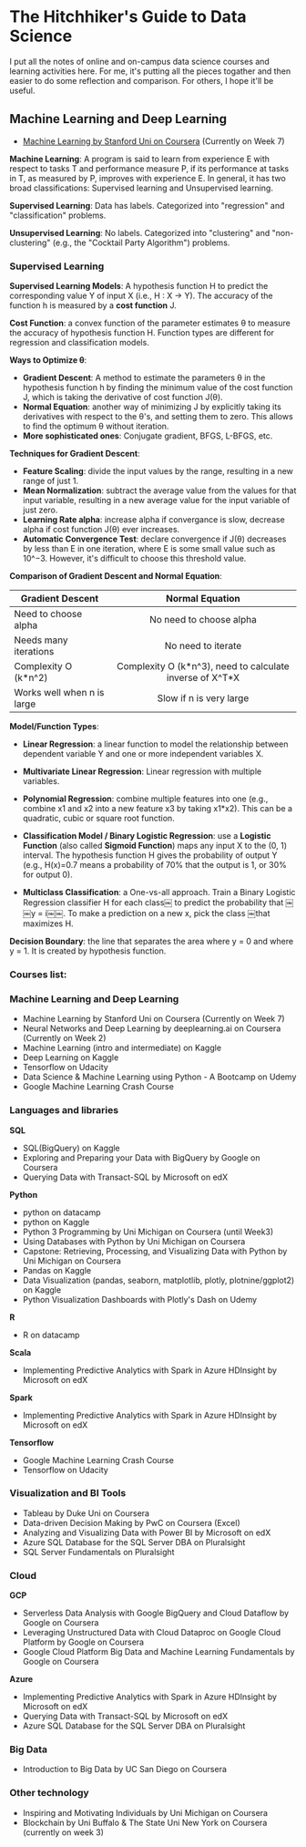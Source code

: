 # The Hitchhiker's Guide to Data Science

I put all the notes of online and on-campus data science courses and learning activities here. For me, it's putting all the pieces togather and then easier to do some reflection and comparison. For others, I hope it'll be useful.



## Machine Learning and Deep Learning
- [Machine Learning by Stanford Uni on Coursera](https://www.coursera.org/learn/machine-learning) (Currently on Week 7)

**Machine Learning**: A program is said to learn from experience E with respect to tasks T and performance measure P, if its performance at tasks in T, as measured by P, improves with experience E. In general, it has two broad classifications: Supervised learning and Unsupervised learning.

**Supervised Learning**: Data has labels. Categorized into "regression" and "classification" problems.

**Unsupervised Learning**: No labels. Categorized into "clustering" and "non-clustering" (e.g., the "Cocktail Party Algorithm") problems.

### Supervised Learning

**Supervised Learning Models**: A hypothesis function H to predict the corresponding value Y of input X (i.e., H : X → Y). The accuracy of the function h is measured by a **cost function** J. 

**Cost Function**: a convex  function of the parameter estimates θ to measure the accuracy of hypothesis function H. Function types are different for regression and classification models.

**Ways to Optimize θ**:
- **Gradient Descent**: A method to estimate the parameters θ in the hypothesis function h by finding the minimum value of the cost function J, which is taking the derivative of cost function J(θ).
- **Normal Equation**: another way of minimizing J by explicitly taking its derivatives with respect to the θ's, and setting them to zero. This allows to find the optimum θ without iteration.
- **More sophisticated ones**: Conjugate gradient, BFGS, L-BFGS, etc.

**Techniques for Gradient Descent**:
- **Feature Scaling**: divide the input values by the range, resulting in a new range of just 1. 
- **Mean Normalization**: subtract the average value from the values for that input variable, resulting in a new average value for the input variable of just zero.
- **Learning Rate alpha**: increase alpha if convergance is slow, decrease alpha if cost function J(θ) ever increases.
- **Automatic Convergence Test**: declare convergence if J(θ) decreases by less than E in one iteration, where E is some small value such as 10^−3. However, it's difficult to choose this threshold value.

**Comparison of Gradient Descent and Normal Equation**:

| Gradient Descent | Normal Equation |
|----------------|:-------------:|
| Need to choose alpha | No need to choose alpha |
| Needs many iterations | No need to iterate |
| Complexity O (k\*n^2) | Complexity O (k\*n^3), need to calculate inverse of X^T\*X |
| Works well when n is large | Slow if n is very large |

**Model/Function Types**:
- **Linear Regression**: a linear function to model the relationship between dependent variable Y and one or more independent variables X.
-  **Multivariate Linear Regression**: Linear regression with multiple variables.

- **Polynomial Regression**: combine multiple features into one (e.g., combine x1 and x2 into a new feature x3 by taking x1\*x2). This can be a quadratic, cubic or square root function.

- **Classification Model / Binary Logistic Regression**: use a **Logistic Function** (also called **Sigmoid Function**) maps any input X to the (0, 1) interval. The hypothesis function H gives the probability of output Y (e.g., H(x)=0.7 means a probability of 70% that the output is 1, or 30% for output 0). 

- **Multiclass Classification**: a One-vs-all approach. Train a Binary Logistic Regression classifier H for each class￼ to predict the probability that ￼ ￼y = i￼￼. To make a prediction on a new x, pick the class ￼that maximizes H.


**Decision Boundary**: the line that separates the area where y = 0 and where y = 1. It is created by hypothesis function.


### Courses list:

### Machine Learning and Deep Learning
- Machine Learning by Stanford Uni on Coursera (Currently on Week 7)
- Neural Networks and Deep Learning by deeplearning.ai on Coursera (Currently on Week 2)
- Machine Learning (intro and intermediate) on Kaggle
- Deep Learning on Kaggle
- Tensorflow on Udacity
- Data Science & Machine Learning using Python - A Bootcamp on Udemy
- Google Machine Learning Crash Course

### Languages and libraries
**SQL**
- SQL(BigQuery) on Kaggle
- Exploring and Preparing your Data with BigQuery by Google on Coursera
- Querying Data with Transact-SQL by Microsoft on edX

**Python**
- python on datacamp
- python on Kaggle
- Python 3 Programming by Uni Michigan on Coursera (until Week3)
- Using Databases with Python by Uni Michigan on Coursera
- Capstone: Retrieving, Processing, and Visualizing Data with Python by Uni Michigan on Coursera
- Pandas on Kaggle
- Data Visualization (pandas, seaborn, matplotlib, plotly, plotnine/ggplot2) on Kaggle
- Python Visualization Dashboards with Plotly's Dash on Udemy

**R**
- R on datacamp

**Scala**
- Implementing Predictive Analytics with Spark in Azure HDInsight by Microsoft on edX

**Spark**
- Implementing Predictive Analytics with Spark in Azure HDInsight by Microsoft on edX

**Tensorflow**
- Google Machine Learning Crash Course
- Tensorflow on Udacity

### Visualization and BI Tools
- Tableau by Duke Uni on Coursera
- Data-driven Decision Making by PwC on Coursera (Excel)
- Analyzing and Visualizing Data with Power BI by Microsoft on edX
- Azure SQL Database for the SQL Server DBA  on Pluralsight
- SQL Server Fundamentals on Pluralsight

### Cloud
**GCP**
- Serverless Data Analysis with Google BigQuery and Cloud Dataflow by Google on Coursera
- Leveraging Unstructured Data with Cloud Dataproc on Google Cloud Platform by Google on Coursera
- Google Cloud Platform Big Data and Machine Learning Fundamentals by Google on Coursera

**Azure**
- Implementing Predictive Analytics with Spark in Azure HDInsight by Microsoft on edX
- Querying Data with Transact-SQL by Microsoft on edX
- Azure SQL Database for the SQL Server DBA  on Pluralsight

### Big Data
- Introduction to Big Data by UC San Diego on Coursera

### Other technology
- Inspiring and Motivating Individuals by Uni Michigan on Coursera
- Blockchain by Uni Buffalo & The State Uni New York on Coursera (currently on week 3)
